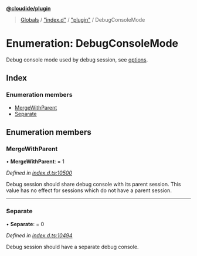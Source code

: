 **[@cloudide/plugin](../README.md)**

> [Globals](../README.md) / ["index.d"](../modules/_index_d_.md) / ["plugin"](../modules/_index_d_._plugin_.md) / DebugConsoleMode

# Enumeration: DebugConsoleMode

Debug console mode used by debug session, see [options](#DebugSessionOptions).

## Index

### Enumeration members

* [MergeWithParent](_index_d_._plugin_.debugconsolemode.md#mergewithparent)
* [Separate](_index_d_._plugin_.debugconsolemode.md#separate)

## Enumeration members

### MergeWithParent

•  **MergeWithParent**:  = 1

*Defined in [index.d.ts:10500](https://github.com/huaweicloud/cloudide-plugin-api/blob/1ab5ef8/index.d.ts#L10500)*

Debug session should share debug console with its parent session.
This value has no effect for sessions which do not have a parent session.

___

### Separate

•  **Separate**:  = 0

*Defined in [index.d.ts:10494](https://github.com/huaweicloud/cloudide-plugin-api/blob/1ab5ef8/index.d.ts#L10494)*

Debug session should have a separate debug console.

